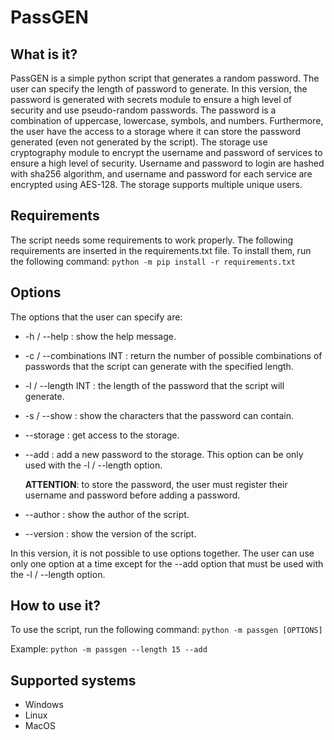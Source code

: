# PassGEN

## What is it?

PassGEN is a simple python script that generates a random password. 
The user can specify the length of password to generate.
In this version, the password is generated with secrets module to ensure a high level of security and use pseudo-random passwords.
The password is a combination of uppercase, lowercase, symbols, and numbers. Furthermore, the user have the access to a storage where it 
can store the password generated (even not generated by the script). The storage use cryptography module to encrypt the username and password of services
to ensure a high level of security. Username and password to login are hashed with sha256 algorithm, and username and password for each service are encrypted using AES-128. The storage supports multiple unique users.

## Requirements

The script needs some requirements to work properly. The following requirements are inserted in the requirements.txt file.
To install them, run the following command:
```python -m pip install -r requirements.txt```

## Options

The options that the user can specify are:
- -h / --help : show the help message.
- -c / --combinations INT : return the number of possible combinations of passwords that the script can generate with the specified length.
- -l / --length INT : the length of the password that the script will generate.
- -s / --show : show the characters that the password can contain.
- --storage : get access to the storage.
- --add : add a new password to the storage. This option can be only used with the -l / --length option.

  <b>ATTENTION</b>: to store the password, the user must register their username and password before adding a password.
- --author : show the author of the script.
- --version : show the version of the script.

In this version, it is not possible to use options together.
The user can use only one option at a time except for the --add option that must be used with the -l / --length option.

## How to use it?

To use the script, run the following command:
```python -m passgen [OPTIONS]```

Example:
```python -m passgen --length 15 --add```

## Supported systems

- Windows
- Linux
- MacOS


